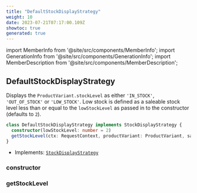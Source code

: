 ```yaml
---
title: "DefaultStockDisplayStrategy"
weight: 10
date: 2023-07-21T07:17:00.109Z
showtoc: true
generated: true
---
```

<!-- This file was generated from the Vendure source. Do not modify. Instead, re-run the "docs:build" script -->
import MemberInfo from '@site/src/components/MemberInfo';
import GenerationInfo from '@site/src/components/GenerationInfo';
import MemberDescription from '@site/src/components/MemberDescription';


## DefaultStockDisplayStrategy

<GenerationInfo sourceFile="packages/core/src/config/catalog/default-stock-display-strategy.ts" sourceLine="14" packageName="@vendure/core" />

Displays the `ProductVariant.stockLevel` as either `'IN_STOCK'`, `'OUT_OF_STOCK'` or `'LOW_STOCK'`.
Low stock is defined as a saleable stock level less than or equal to the `lowStockLevel` as passed in
to the constructor (defaults to `2`).

```ts title="Signature"
class DefaultStockDisplayStrategy implements StockDisplayStrategy {
  constructor(lowStockLevel: number = 2)
  getStockLevel(ctx: RequestContext, productVariant: ProductVariant, saleableStockLevel: number) => string;
}
```
* Implements: <code><a href='/docs/reference/typescript-api/products-stock/stock-display-strategy#stockdisplaystrategy'>StockDisplayStrategy</a></code>



<div className="members-wrapper">

### constructor

<MemberInfo kind="method" type="(lowStockLevel: number = 2) => DefaultStockDisplayStrategy"   />


### getStockLevel

<MemberInfo kind="method" type="(ctx: <a href='/docs/reference/typescript-api/request/request-context#requestcontext'>RequestContext</a>, productVariant: <a href='/docs/reference/typescript-api/entities/product-variant#productvariant'>ProductVariant</a>, saleableStockLevel: number) => string"   />




</div>
